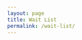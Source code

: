 ```yaml
---
layout: page
title: Wait List
permalink: /wait-list/
---
```


<div class="container">
    <div class="row justify-content-center">
        <div class="col-sm-4 mt-3">
            <div class="klaviyo-form-S7wMDg"></div>
            <script async type="text/javascript" src="//static.klaviyo.com/onsite/js/klaviyo.js?company_id=UgQsKg"></script>
        </div>
    </div>
</div>
